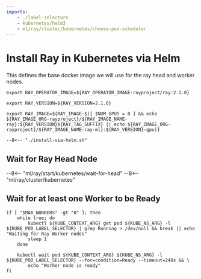 ```yaml
---
imports:
    - ./label-selectors
    - kubernetes/helm3
    - ml/ray/cluster/kubernetes/choose-pod-scheduler
---
```


# Install Ray in Kubernetes via Helm

This defines the base docker image we will use for the ray head and worker nodes.

```shell
export RAY_OPERATOR_IMAGE=${RAY_OPERATOR_IMAGE-rayproject/ray:2.1.0}
```

```shell
export RAY_VERSION=${RAY_VERSION=2.1.0}
```

```shell
export RAY_IMAGE=${RAY_IMAGE-$([ $NUM_GPUS = 0 ] && echo ${RAY_IMAGE_ORG-rayproject}/${RAY_IMAGE_NAME-ray}:${RAY_VERSION}${RAY_TAG_SUFFIX} || echo ${RAY_IMAGE_ORG-rayproject}/${RAY_IMAGE_NAME-ray-ml}:${RAY_VERSION}-gpu)}
```

```shell
--8<-- "./install-via-helm.sh"
```

## Wait for Ray Head Node

--8<-- "ml/ray/start/kubernetes/wait-for-head"
--8<-- "ml/ray/cluster/kubernetes"

## Wait for at least one Worker to be Ready

```shell
if [ "$MAX_WORKERS" -gt "0" ]; then
    while true; do
        kubectl ${KUBE_CONTEXT_ARG} get pod ${KUBE_NS_ARG} -l ${KUBE_POD_LABEL_SELECTOR} | grep Running > /dev/null && break || echo "Waiting for Ray Worker nodes"
        sleep 1
    done

    kubectl wait pod ${KUBE_CONTEXT_ARG} ${KUBE_NS_ARG} -l ${KUBE_POD_LABEL_SELECTOR} --for=condition=Ready --timeout=240s && \
        echo "Worker node is ready"
fi
```
